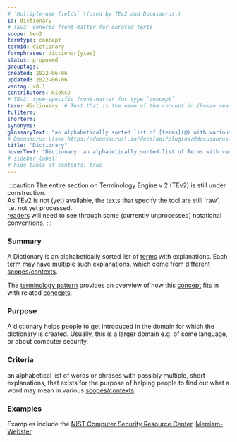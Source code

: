 ```yaml
---
# `Multiple-use fields` \(used by TEv2 and Docusaurus\)
id: dictionary
# TEv2: generic front-matter for curated texts
scope: tev2
termtype: concept
termid: dictionary
formphrases: dictionar{yies}
status: proposed
grouptags:
created: 2022-06-06
updated: 2022-06-06
vsntag: v0.1
contributors: RieksJ
# TEv2: type-specific front-matter for type `concept`
term: dictionary  # Text that is the name of the concept in (human readable) texts.
fullterm:
shorterm:
synonyms:
glossaryText: "an alphabetically sorted list of [terms](@) with various meanings that they may have in different contexts."
# Docusaurus \(see https://docusaurus\.io/docs/api/plugins/@docusaurus/plugin-content-docs#markdown-front-matter\):
title: "Dictionary"
hoverText: "Dictionary: an alphabetically sorted list of Terms with various meanings that they may have in different contexts."
# sidebar_label:
# hide_table_of_contents: true
---
```


:::caution
The entire section on Terminology Engine v 2 (TEv2) is still under construction.<br/>
As TEv2 is not (yet) available, the texts that specify the tool are still 'raw', i.e. not yet processed.<br/>[readers](@) will need to see through some (currently unprocessed) notational conventions.
:::

### Summary

A Dictionary is an alphabetically sorted list of [terms](@) with explanations. Each term may have multiple such explanations, which come from different [scopes/contexts](scope@).

The [terminology pattern](@) provides an overview of how this [concept](@) fits in with related [concepts](@).

### Purpose

A dictionary helps people to get introduced in the domain for which the dictionary is created. Usually, this is a larger domain e.g. of some language, or about computer security.

### Criteria
an alphabetical list of words or phrases with possibly multiple, short explanations, that exists for the purpose of helping people to find out what a word may mean in various [scopes/contexts](@).

### Examples
Examples include the [NIST Computer Security Resource Center](https://csrc.nist.gov/glossary), [Merriam-Webster](https://www.merriam-webster.com/dictionary/).
